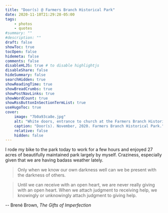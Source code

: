 ```yaml
---
title: "Door(s) @ Farmers Branch Historical Park"
date: 2020-11-10T21:29:28-05:00
tags:
    - photos
    - quotes
#summary: ""
#description: ""
draft: false
showToc: true
tocOpen: false
hidemeta: false
comments: false
disableHLJS: true # to disable highlightjs
disableShare: false
hideSummary: false
searchHidden: true
showReadingTime: true
showBreadCrumbs: true
showPostNavLinks: true
showWordCount: true
showRssButtonInSectionTermList: true
useHugoToc: true
cover:
    image: "7b0a93ca8e.jpg"
    alt: "White doors, entrance to church at the Farmers Branch Historical Park"
    caption: "Door(s). November, 2020. Farmers Branch Historical Park."
    relative: false
    hidden: false
---
```


I rode my bike to the park today to work for a few hours and enjoyed 27 acres of beautifully maintained park largely by myself. Craziness, especially given that we are having badass weather lately.

> Only when we know our own darkness well can we be present with the darkness of others.

> Until we can receive with an open heart, we are never really giving with an open heart. When we attach judgment to receiving help, we knowingly or unknowingly attach judgment to giving help.

-- Brené Brown, *The Gifts of Imperfection*
